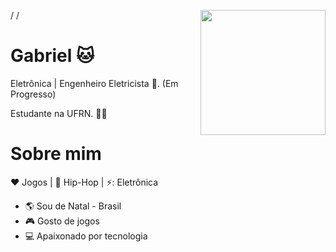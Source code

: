 /
/
<img align="right" width="200" height="200" src="https://i.pinimg.com/originals/79/70/8e/79708eee2802d191bdb067529b0a42cb.jpg">





# Gabriel 🐱
<p align="left">
Eletrônica | Engenheiro Eletricista 🔌. (Em Progresso)

Estudante na UFRN. :man_technologist: </p>

# Sobre mim

:heart: Jogos | :black_heart: Hip-Hop | ⚡: Eletrônica

- :earth_americas: Sou de Natal - Brasil
- :video_game: Gosto de jogos
- 💻 Apaixonado por tecnologia 

